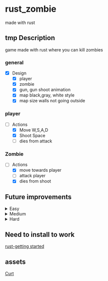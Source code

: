 # rust_zombie
 made with rust
## tmp Description 
game made with rust where you can kill zombies
### general
- [x] Design
    - [x] player
    - [x] zombie
    - [x] gun, gun shoot animation
    - [x] map black,gray, white style
    - [x] map size walls not going outside

### player
- [ ] Actions
  - [x] Move  W,S,A,D
  - [x] Shoot Space
  - [ ] dies from attack

### Zombie
- [ ] Actions
  - [x] move towards player
  - [ ] attack player
  - [x] dies from shoot

## Future improvements
<details>
<summary>Easy </summary>

- Health for zombie and player
- Name
- Button F options
    - Pause the game
    - new game
    - quit the game
- points system like (you killed this many zombies or timing how long you survived)
- damage on player take specific amount of health
- temp score board (disappears after restart of game) (button?)
- Design
    - place to write your name visuals
    - Map design
    - health pack
    - Damage animation
    - Score visual
    - visual for F-options
    - score board visual
    - on and off sound
- Sound
    - gun sound
    - game music
    - zombie sound
    - death sound human and zombie
</details>

<details>
<summary>Medium </summary>

- damage on Zombie take specific amount of health
- packs
    - health
    - gun ammo
- dirent kind of guns

- play it in the browser
    - see how to set up in browser
- local save cookies 

- Design 
    - packs
    - gender
        - male and female player
        - male and female zombies
    - new guns design
    - death animation
    - kill animation
    - update start menu 
        - name
        - gender
</details>

<details>
<summary>Hard</summary>

- setting upp multiplayer online
- save to a score board (idea for no free use form to send to server )
- Design
    - create character
</details>

## Need to install to work
[rust-getting started](https://www.rust-lang.org/learn/get-started)


## assets
[Curt](https://opengameart.org/content/zombie-rpg-sprites)
